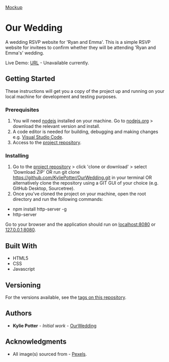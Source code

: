 [Mockup](https://github.com/KyliePotter/OurWedding/blob/master/Designs/Signup.png)

# Our Wedding

A wedding RSVP website for 'Ryan and Emma'. This is a simple RSVP website for invitees to confirm whether they will be attending 'Ryan and Emma's' wedding.

Live Demo: [URL](xxx) - Unavailable currently.

## Getting Started

These instructions will get you a copy of the project up and running on your local machine for development and testing purposes.

### Prerequisites

1. You will need [nodejs](https://nodejs.org/en/) installed on your machine. Go to [nodejs.org](https://nodejs.org/en/) > download the relevant version and install.
2. A code editor is needed for building, debugging and making changes e.g. [Visual Studio Code](https://code.visualstudio.com/).
3. Access to the [project repository](https://github.com/KyliePotter/OurWedding).

### Installing

1. Go to the [project repository](https://github.com/KyliePotter/OurWedding) > click 'clone or download' > select 'Download ZIP' OR run git clone https://github.com/KyliePotter/OurWedding.git in your terminal OR alternatively clone the repository using a GIT GUI of your choice (e.g. GitHub Desktop, Sourcetree).
2. Once you've cloned the project on your machine, open the root directory and run the following commands:
* npm install http-server -g
* http-server

Go to your browser and the application should run on [localhost:8080](http://localhost:8080/) or [127.0.0.1:8080](http://127.0.0.1:8080/).

## Built With

* HTML5
* CSS
* Javascript

## Versioning

For the versions available, see the [tags on this repository](https://github.com/KyliePotter/OurWedding/releases). 

## Authors

* **Kylie Potter** - *Initial work* - [OurWedding](https://github.com/KyliePotter/OurWedding)

## Acknowledgments

* All image(s) sourced from - [Pexels](https://www.pexels.com/).
